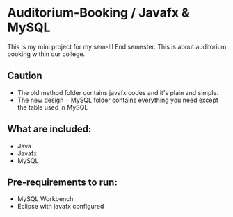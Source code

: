 # Auditorium-Booking / Javafx & MySQL

This is my mini project for my sem-III End semester. This is about auditorium booking within our college.

## Caution
* The old method folder contains javafx codes and it's plain and simple.
* The new design + MySQL folder contains everything you need except the table used in MySQL 

## What are included:
* Java
* Javafx
* MySQL

## Pre-requirements to run:
* MySQL Workbench
* Eclipse with javafx configured
